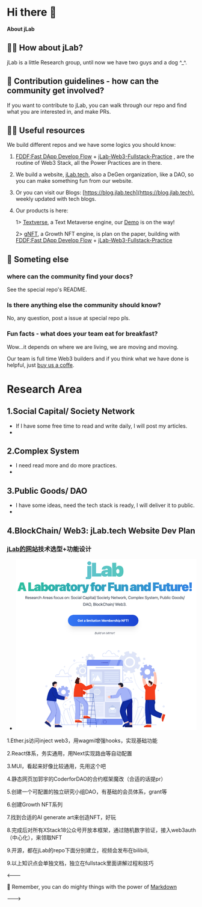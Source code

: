 # Hi there 👋

**About jLab**

## 🙋‍♀️ How about jLab?  

jLab is a little Research group, until now we have two guys and a dog ^_^.

## 🌈 Contribution guidelines - how can the community get involved?

If you want to contribute to jLab, you can walk through our repo and find what you are interested in, and make PRs.

## 👩‍💻 Useful resources 

We build different repos and we have some logics you should know:
1. [FDDF:Fast DApp Develop Flow](https://github.com/jLab-tech/FDDF) + [jLab-Web3-Fullstack-Practice](https://github.com/jLab-tech/jLab-Web3-Fullstack-Practice) , are the routine of Web3 Stack, all the Power Practices are in there.

2. We build a website, [jLab.tech](https://jlab.tech), also a DeGen organization, like a DAO, so you can make something fun from our website.


3. Or you can visit our Blogs: [https://blog.jlab.tech](https://blog.jlab.tech), weekly updated with tech blogs.

4. Our products is here:

    1> [Textverse](https://textverse.org), a Text Metaverse engine, our [Demo]() is on the way!

    2> [gNFT](https://github.com/jLab-tech/gNFT), a Growth NFT engine, is plan on the paper, building with [FDDF:Fast DApp Develop Flow](https://github.com/jLab-tech/FDDF) + [jLab-Web3-Fullstack-Practice](https://github.com/jLab-tech/jLab-Web3-Fullstack-Practice) 

## 🍿 Someting else
### where can the community find your docs? 
See the special repo's README.

### Is there anything else the community should know?
No, any question, post a issue at special repo pls.

### Fun facts - what does your team eat for breakfast?
Wow...it depends on where we are living, we are moving and moving.

Our team is full time Web3 builders and if you think what we have done is helpful, just [buy us a coffe]().

# Research Area

## 1.Social Capital/ Society Network
+ If I have some free time to read and write daily, I will post my articles.
+ 
## 2.Complex System
+ I need read more and do more practices.
+ 
## 3.Public Goods/ DAO
+ I have some ideas, need the tech stack is ready, I will deliver it to public.
+ 
## 4.BlockChain/ Web3: jLab.tech Website Dev Plan
### [jLab的网站](https://jlab.tech)技术选型+功能设计
+ ![snapshot-jlab](snapshot-jlab.png)

1.Ether.js访问inject web3，用wagmi增强hooks，实现基础功能

2.React体系，务实通用，用Next实现路由等自动配置

3.MUI，看起来好像比较通用，先用这个吧

4.静态网页加郭宇的CoderforDAO的合约框架魔改（合适的话提pr）

5.创建一个可配置的独立研究小组DAO，有基础的会员体系，grant等

6.创建Growth NFT系列

7.找到合适的AI generate art来创造NFT，好玩

8.完成后对所有XStack18公众号开放本框架，通过随机数字验证，接入web3auth（中心化），来领取NFT

9.开源，都在jLab的repo下面分别建立，视频会发布在bilibili,

9.以上知识点会单独文档，独立在fullstack里面讲解过程和技巧

<---

🧙 Remember, you can do mighty things with the power of [Markdown](https://docs.github.com/github/writing-on-github/getting-started-with-writing-and-formatting-on-github/basic-writing-and-formatting-syntax)


--->
